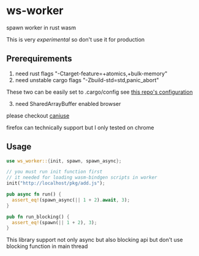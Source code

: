 # ws-worker
spawn worker in rust wasm

This is very *experimental* so don't use it for production

## Prerequirements

1. need rust flags "-Ctarget-feature=+atomics,+bulk-memory"
2. need unstable cargo flags "-Zbuild-std=std,panic_abort"

These two can be easily set to .cargo/config see [this repo's configuration](https://github.com/Riey/ws-worker/blob/master/.cargo/config)

3. need SharedArrayBuffer enabled browser

please checkout [caniuse](https://caniuse.com/sharedarraybuffer)

firefox can technically support but I only tested on chrome

## Usage

```rust
use ws_worker::{init, spawn, spawn_async};

// you must run init function first
// it needed for loading wasm-bindgen scripts in worker
init("http://localhost/pkg/add.js");

pub async fn run() {
  assert_eq!(spawn_async(|| 1 + 2).await, 3);
}

pub fn run_blocking() {
  assert_eq!(spawn(|| 1 + 2), 3);
}
```

This library support not only async but also blocking api but don't use blocking function in main thread
